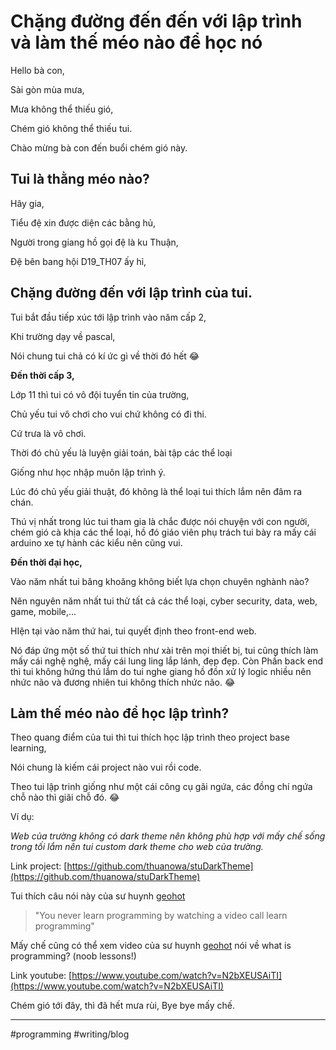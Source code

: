 # Chặng đường đến đến với lập trình và làm thế méo nào để học nó

Hello bà con,

Sài gòn mùa mưa,

Mưa không thể thiếu gió,

Chém gió không thể thiếu tui.

Chào mừng bà con đến buổi chém gió này.

## Tui là thằng méo nào?

Hây gia,

Tiểu đệ xin được diện các bằng hủ,

Người trong giang hồ gọi đệ là ku Thuận,

Đệ bên bang hội D19_TH07 ấy hỉ,

## Chặng đường đến với lập trình của tui.

Tui bắt đầu tiếp xúc tới lập trình vào năm cấp 2,

Khi trường dạy về pascal,

Nói chung tui chả có kí ức gì về thời đó hết 😂

**Đến thời cấp 3,**

Lớp 11 thì tui có vô đội tuyển tin của trường,

Chủ yếu tui vô chơi cho vui chứ không có đi thi.

Cứ trưa là vô chơi.

Thời đó chủ yếu là luyện giải toán, bài tập các thể loại

Giống như học nhập muôn lập trình ý.

Lúc đó chủ yếu giải thuật, đó không là thể loại tui thích lắm nên đâm ra chán.

Thú vị nhất trong lúc tui tham gia là chắc được nói chuyện với con người, chém gió cà khịa các thể loại, hồ đó giáo viên phụ trách tui bày ra mấy cái arduino xe tự hành các kiểu nên cũng vui.

**Đến thời đại học,**

Vào năm nhất tui băng khoăng không biết lựa chọn chuyên nghành nào?

Nên nguyên năm nhất tui thử tất cả các thể loại, cyber security, data, web, game, mobile,...

HIện tại vào năm thứ hai, tui quyết định theo front-end web.

Nó đáp ứng một số thứ tui thích như xài trên mọi thiết bị, tui cũng thích làm mấy cái nghệ nghệ, mấy cái lung ling lắp lánh, đẹp đẹp. Còn Phần back end thì tui không hứng thú lắm do tui nghe giang hồ đồn xử lý logic nhiều nên nhức não và đương nhiên tui không thích nhức não. 😂

## Làm thế méo nào để học lập trình?

Theo quang điểm của tui thì tui thích học lập trình theo project base learning,

Nói chung là kiếm cái project nào vui rồi code.

Theo tui lập trinh giống như một cái công cụ gãi ngứa, các đồng chí ngứa chỗ nào thì giãi chỗ đó. 😂

Ví dụ:

_Web của trường không có dark theme nên không phù hợp với mấy chế sống trong tối lắm nên tui custom dark theme cho web của trường._

Link project: [https://github.com/thuanowa/stuDarkTheme](https://github.com/thuanowa/stuDarkTheme)

Tui thích câu nói này của sư huynh [geohot](geohot.md)

> "You never learn programming by watching a video call learn programming"

Mấy chế cũng có thể xem video của sư huynh [geohot](geohot.md) nói về what is programming? (noob lessons!)

Link youtube: [https://www.youtube.com/watch?v=N2bXEUSAiTI](https://www.youtube.com/watch?v=N2bXEUSAiTI)

Chém gió tới đây, thì đã hết mưa rùi,
Bye bye mấy chế.

---

#programming #writing/blog 
